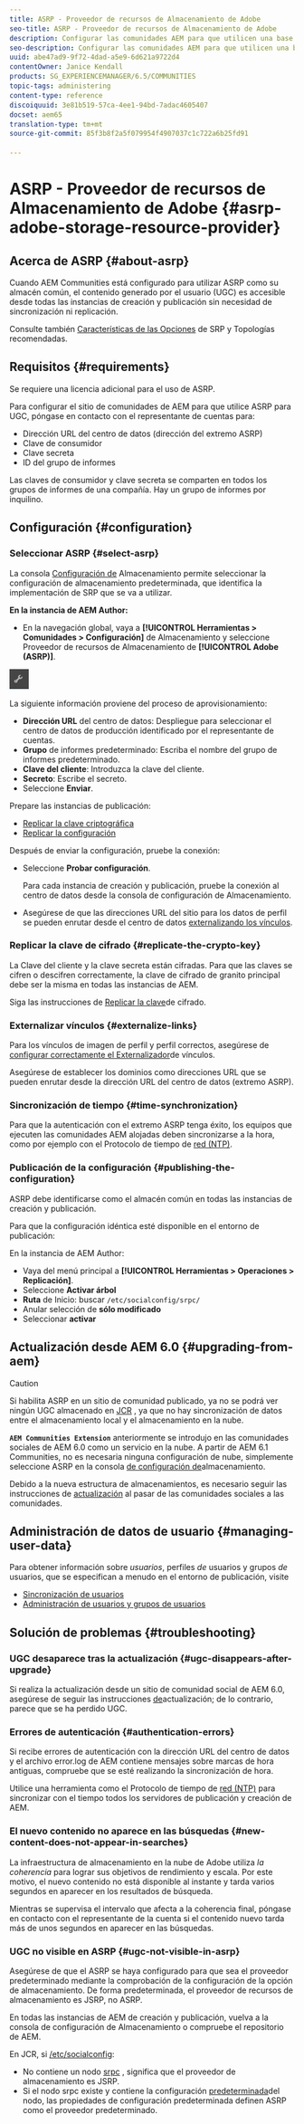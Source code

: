 ```yaml
---
title: ASRP - Proveedor de recursos de Almacenamiento de Adobe
seo-title: ASRP - Proveedor de recursos de Almacenamiento de Adobe
description: Configurar las comunidades AEM para que utilicen una base de datos relacional como su almacén común
seo-description: Configurar las comunidades AEM para que utilicen una base de datos relacional como su almacén común
uuid: abe47ad9-9f72-4dad-a5e9-6d621a9722d4
contentOwner: Janice Kendall
products: SG_EXPERIENCEMANAGER/6.5/COMMUNITIES
topic-tags: administering
content-type: reference
discoiquuid: 3e81b519-57ca-4ee1-94bd-7adac4605407
docset: aem65
translation-type: tm+mt
source-git-commit: 85f3b8f2a5f079954f4907037c1c722a6b25fd91

---
```



# ASRP - Proveedor de recursos de Almacenamiento de Adobe {#asrp-adobe-storage-resource-provider}

## Acerca de ASRP {#about-asrp}

Cuando AEM Communities está configurado para utilizar ASRP como su almacén común, el contenido generado por el usuario (UGC) es accesible desde todas las instancias de creación y publicación sin necesidad de sincronización ni replicación.

Consulte también [Características de las Opciones](/help/communities/working-with-srp.md#characteristics-of-srp-options) de SRP y Topologías [](/help/communities/topologies.md)recomendadas.

## Requisitos {#requirements}

Se requiere una licencia adicional para el uso de ASRP.

Para configurar el sitio de comunidades de AEM para que utilice ASRP para UGC, póngase en contacto con el representante de cuentas para:

* Dirección URL del centro de datos (dirección del extremo ASRP)
* Clave de consumidor
* Clave secreta
* ID del grupo de informes

Las claves de consumidor y clave secreta se comparten en todos los grupos de informes de una compañía. Hay un grupo de informes por inquilino.

## Configuración {#configuration}

### Seleccionar ASRP {#select-asrp}

La consola [Configuración de](/help/communities/srp-config.md) Almacenamiento permite seleccionar la configuración de almacenamiento predeterminada, que identifica la implementación de SRP que se va a utilizar.

**En la instancia de AEM Author:**

* En la navegación global, vaya a **[!UICONTROL Herramientas > Comunidades > Configuración]** de Almacenamiento y seleccione Proveedor de recursos de Almacenamiento de **[!UICONTROL Adobe (ASRP)]**.

![chlimage_1-30](assets/chlimage_1-30.png)

La siguiente información proviene del proceso de aprovisionamiento:

* **Dirección URL** del centro de datos: Despliegue para seleccionar el centro de datos de producción identificado por el representante de cuentas.
* **Grupo** de informes predeterminado: Escriba el nombre del grupo de informes predeterminado.
* **Clave del cliente**: Introduzca la clave del cliente.
* **Secreto**: Escribe el secreto.
* Seleccione **Enviar**.

Prepare las instancias de publicación:

* [Replicar la clave criptográfica](#replicate-the-crypto-key)
* [Replicar la configuración](#publishing-the-configuration)

Después de enviar la configuración, pruebe la conexión:

* Seleccione **Probar configuración**.

   Para cada instancia de creación y publicación, pruebe la conexión al centro de datos desde la consola de configuración de Almacenamiento.

* Asegúrese de que las direcciones URL del sitio para los datos de perfil se pueden enrutar desde el centro de datos [externalizando los vínculos](#externalize-links).

### Replicar la clave de cifrado {#replicate-the-crypto-key}

La Clave del cliente y la clave secreta están cifradas. Para que las claves se cifren o descifren correctamente, la clave de cifrado de granito principal debe ser la misma en todas las instancias de AEM.

Siga las instrucciones de [Replicar la clave](/help/communities/deploy-communities.md#replicate-the-crypto-key)de cifrado.

### Externalizar vínculos {#externalize-links}

Para los vínculos de imagen de perfil y perfil correctos, asegúrese de [configurar correctamente el Externalizador](/help/sites-developing/externalizer.md)de vínculos.

Asegúrese de establecer los dominios como direcciones URL que se pueden enrutar desde la dirección URL del centro de datos (extremo ASRP).

### Sincronización de tiempo {#time-synchronization}

Para que la autenticación con el extremo ASRP tenga éxito, los equipos que ejecuten las comunidades AEM alojadas deben sincronizarse a la hora, como por ejemplo con el Protocolo de tiempo de [red (NTP)](https://www.ntp.org/).

### Publicación de la configuración {#publishing-the-configuration}

ASRP debe identificarse como el almacén común en todas las instancias de creación y publicación.

Para que la configuración idéntica esté disponible en el entorno de publicación:

En la instancia de AEM Author:

* Vaya del menú principal a **[!UICONTROL Herramientas > Operaciones > Replicación]**.
* Seleccione **Activar árbol**
* **Ruta** de Inicio: buscar `/etc/socialconfig/srpc/`
* Anular selección de **sólo modificado**
* Seleccionar **activar**

## Actualización desde AEM 6.0 {#upgrading-from-aem}

>[!CAUTION]
>
>Si habilita ASRP en un sitio de comunidad publicado, ya no se podrá ver ningún UGC almacenado en [JCR](/help/communities/jsrp.md) , ya que no hay sincronización de datos entre el almacenamiento local y el almacenamiento en la nube.

**`AEM Communities Extension`** anteriormente se introdujo en las comunidades sociales de AEM 6.0 como un servicio en la nube. A partir de AEM 6.1 Communities, no es necesaria ninguna configuración de nube, simplemente seleccione ASRP en la consola [de configuración de](/help/communities/srp-config.md)almacenamiento.

Debido a la nueva estructura de almacenamientos, es necesario seguir las instrucciones de [actualización](/help/communities/upgrade.md#adobe-cloud-storage) al pasar de las comunidades sociales a las comunidades.

## Administración de datos de usuario {#managing-user-data}

Para obtener información sobre *usuarios*, perfiles *de* usuarios y grupos *de* usuarios, que se especifican a menudo en el entorno de publicación, visite

* [Sincronización de usuarios](/help/communities/sync.md)
* [Administración de usuarios y grupos de usuarios](/help/communities/users.md)

## Solución de problemas {#troubleshooting}

### UGC desaparece tras la actualización {#ugc-disappears-after-upgrade}

Si realiza la actualización desde un sitio de comunidad social de AEM 6.0, asegúrese de seguir las instrucciones [de](/help/communities/upgrade.md#adobe-cloud-storage)actualización; de lo contrario, parece que se ha perdido UGC.

### Errores de autenticación {#authentication-errors}

Si recibe errores de autenticación con la dirección URL del centro de datos y el archivo error.log de AEM contiene mensajes sobre marcas de hora antiguas, compruebe que se esté realizando la sincronización de hora.

Utilice una herramienta como el Protocolo de tiempo de [red (NTP)](https://www.ntp.org/) para sincronizar con el tiempo todos los servidores de publicación y creación de AEM.

### El nuevo contenido no aparece en las búsquedas {#new-content-does-not-appear-in-searches}

La infraestructura de almacenamiento en la nube de Adobe utiliza *la coherencia* para lograr sus objetivos de rendimiento y escala. Por este motivo, el nuevo contenido no está disponible al instante y tarda varios segundos en aparecer en los resultados de búsqueda.

Mientras se supervisa el intervalo que afecta a la coherencia final, póngase en contacto con el representante de la cuenta si el contenido nuevo tarda más de unos segundos en aparecer en las búsquedas.

### UGC no visible en ASRP {#ugc-not-visible-in-asrp}

Asegúrese de que el ASRP se haya configurado para que sea el proveedor predeterminado mediante la comprobación de la configuración de la opción de almacenamiento. De forma predeterminada, el proveedor de recursos de almacenamiento es JSRP, no ASRP.

En todas las instancias de AEM de creación y publicación, vuelva a la consola de configuración de Almacenamiento o compruebe el repositorio de AEM.

En JCR, si [/etc/socialconfig](https://localhost:4502/crx/de/index.jsp#/etc/socialconfig/):

* No contiene un nodo [srpc](https://localhost:4502/crx/de/index.jsp#/etc/socialconfig/srpc) , significa que el proveedor de almacenamiento es JSRP.
* Si el nodo srpc existe y contiene la configuración [predeterminada](https://localhost:4502/crx/de/index.jsp#/etc/socialconfig/srpc/defaultconfiguration)del nodo, las propiedades de configuración predeterminada definen ASRP como el proveedor predeterminado.

